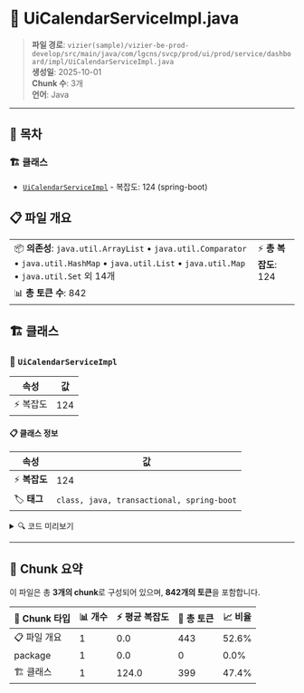 # 📄 UiCalendarServiceImpl.java

> **파일 경로**: `vizier(sample)/vizier-be-prod-develop/src/main/java/com/lgcns/svcp/prod/ui/prod/service/dashboard/impl/UiCalendarServiceImpl.java`  
> **생성일**: 2025-10-01  
> **Chunk 수**: 3개  
> **언어**: Java
---

## 📑 목차

### 🏗️ 클래스
- [`UiCalendarServiceImpl`](#class-uicalendarserviceimpl) - 복잡도: 124 (spring-boot)

## 📋 파일 개요

| | |
|--|--|
| 📦 **의존성**: `java.util.ArrayList` • `java.util.Comparator` • `java.util.HashMap` • `java.util.List` • `java.util.Map` • `java.util.Set` 외 14개 | ⚡ **총 복잡도**: 124 |
| 📊 **총 토큰 수**: 842 |  |



## 🏗️ 클래스

### <a id="class-uicalendarserviceimpl"></a>🎯 `UiCalendarServiceImpl`

| 속성 | 값 |
|------|----|
| ⚡ 복잡도 | 124 |



#### 📋 클래스 정보

| 속성 | 값 |
|------|----|
| ⚡ **복잡도** | 124 || 📍 **라인 범위** | 28-28 |
| 🏷️ **태그** | `class, java, transactional, spring-boot` || 🏗️ **프레임워크** | `spring-boot` |

<details>
<summary>🔍 코드 미리보기</summary>

```java
public class UiCalendarServiceImpl implements UiCalendarService {
	
	private final CommonDao commonDao;
	
	@Override
	public List<CalendarViewRespone> getCalendar(String dsbdViewUuid, String dateInput) {
		String userId = UserContext.getCurrentUser();
		List<CalendarViewRespone> responses = new ArrayList<>();
		Set<String> datesByMonthAndYearSet = getDatesByMonthAndYear(userId, dsbdViewUuid, dateInput);
		for (String item: datesByMonthAndYearSet) {
			CalendarViewRespone calendarViewRespone = new CalendarViewRespone();
			List<DsbdUserSetEntity> dates = getDateBySeqAndSort(userId, dsbdViewUuid, item);
			List<CalendarViewDto> calViewDtoes = new ArrayList<>();
			for (DsbdUserSetEntity date: dates) {
				Map<String, Object> paramsFindCalBySeq = new HashMap<>();
				paramsFindCalBySeq.put("d...
```

**Chunk 정보**
- 🆔 **ID**: `247140792b33`
- 📍 **라인**: 28-28
- 📊 **토큰**: 399
- 🏷️ **태그**: `class, java, transactional, spring-boot`

</details>

---





## 🧩 Chunk 요약

이 파일은 총 **3개의 chunk**로 구성되어 있으며, **842개의 토큰**을 포함합니다.

| 🧩 Chunk 타입 | 📊 개수 | ⚡ 평균 복잡도 | 📝 총 토큰 | 📈 비율 |
|---------------|--------|-------------|----------|--------|
| 📋 파일 개요 | 1 | 0.0 | 443 | 52.6% |
| package | 1 | 0.0 | 0 | 0.0% |
| 🏗️ 클래스 | 1 | 124.0 | 399 | 47.4% |

